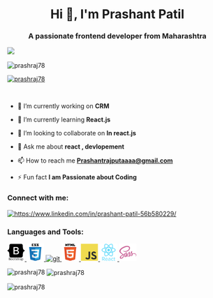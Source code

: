 <h1 align="center">Hi 👋, I'm Prashant Patil</h1>
<h3 align="center">A passionate frontend developer from Maharashtra</h3>
<img aligh="right" src="https://www.google.com/imgres?imgurl=https%3A%2F%2Fraw.githubusercontent.com%2Fhasibul-hasan-shuvo%2Fhasibul-hasan-shuvo%2Fmain%2Fimages%2Fcoding-boy.gif&tbnid=0kiuxvd4m9URIM&vet=12ahUKEwiWzaiO38yAAxU-5TgGHQVMA_4QMygSegUIARCeAg..i&imgrefurl=https%3A%2F%2Fgithub.com%2Fhasibul-hasan-shuvo%2Fhasibul-hasan-shuvo&docid=WvjIsv0SzRmjQM&w=500&h=500&q=animated%20coding%20gif%20for%20github&ved=2ahUKEwiWzaiO38yAAxU-5TgGHQVMA_4QMygSegUIARCeAg"></img>

<p align="left"> <img src="https://komarev.com/ghpvc/?username=prashraj78&label=Profile%20views&color=0e75b6&style=flat" alt="prashraj78" /> </p>

<p align="left"> <a href="https://github.com/ryo-ma/github-profile-trophy"><img src="https://github-profile-trophy.vercel.app/?username=prashraj78" alt="prashraj78" /></a> </p>

<p align="left"> <a href="https://twitter.com/" target="blank"><img src="https://img.shields.io/twitter/follow/?logo=twitter&style=for-the-badge" alt="" /></a> </p>

- 🔭 I’m currently working on **CRM**

- 🌱 I’m currently learning **React.js**

- 👯 I’m looking to collaborate on **In react.js**

- 💬 Ask me about **react , devlopement**

- 📫 How to reach me **Prashantrajputaaaa@gmail.com**

- ⚡ Fun fact **I am Passionate about Coding**

<h3 align="left">Connect with me:</h3>
<p align="left">
<a href="https://linkedin.com/in/https://www.linkedin.com/in/prashant-patil-56b580229/" target="blank"><img align="center" src="https://raw.githubusercontent.com/rahuldkjain/github-profile-readme-generator/master/src/images/icons/Social/linked-in-alt.svg" alt="https://www.linkedin.com/in/prashant-patil-56b580229/" height="30" width="40" /></a>
</p>

<h3 align="left">Languages and Tools:</h3>
<p align="left"> <a href="https://getbootstrap.com" target="_blank" rel="noreferrer"> <img src="https://raw.githubusercontent.com/devicons/devicon/master/icons/bootstrap/bootstrap-plain-wordmark.svg" alt="bootstrap" width="40" height="40"/> </a> <a href="https://www.w3schools.com/css/" target="_blank" rel="noreferrer"> <img src="https://raw.githubusercontent.com/devicons/devicon/master/icons/css3/css3-original-wordmark.svg" alt="css3" width="40" height="40"/> </a> <a href="https://git-scm.com/" target="_blank" rel="noreferrer"> <img src="https://www.vectorlogo.zone/logos/git-scm/git-scm-icon.svg" alt="git" width="40" height="40"/> </a> <a href="https://www.w3.org/html/" target="_blank" rel="noreferrer"> <img src="https://raw.githubusercontent.com/devicons/devicon/master/icons/html5/html5-original-wordmark.svg" alt="html5" width="40" height="40"/> </a> <a href="https://developer.mozilla.org/en-US/docs/Web/JavaScript" target="_blank" rel="noreferrer"> <img src="https://raw.githubusercontent.com/devicons/devicon/master/icons/javascript/javascript-original.svg" alt="javascript" width="40" height="40"/> </a> <a href="https://reactjs.org/" target="_blank" rel="noreferrer"> <img src="https://raw.githubusercontent.com/devicons/devicon/master/icons/react/react-original-wordmark.svg" alt="react" width="40" height="40"/> </a> <a href="https://sass-lang.com" target="_blank" rel="noreferrer"> <img src="https://raw.githubusercontent.com/devicons/devicon/master/icons/sass/sass-original.svg" alt="sass" width="40" height="40"/> </a> </p>

<p><img align="left" src="https://github-readme-stats.vercel.app/api/top-langs?username=prashraj78&show_icons=true&locale=en&layout=compact" alt="prashraj78" /></p>

<p>&nbsp;<img align="center" src="https://github-readme-stats.vercel.app/api?username=prashraj78&show_icons=true&locale=en" alt="prashraj78" /></p>

<p><img align="center" src="https://github-readme-streak-stats.herokuapp.com/?user=prashraj78&" alt="prashraj78" /></p>
